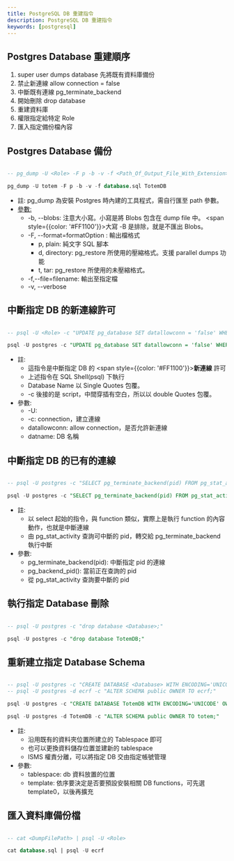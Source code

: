 ```yaml
---
title: PostgreSQL DB 重建指令
description: PostgreSQL DB 重建指令
keywords: [postgresql]
---
```


## Postgres Database 重建順序
1. super user dumps database 先將既有資料庫備份 
1. 禁止新連線 allow connection = false
1. 中斷既有連線 pg_terminate_backend
1. 開始刪除 drop database
1. 重建資料庫
1. 權限指定給特定 Role
1. 匯入指定備份檔內容

## Postgres Database 備份

```sql

-- pg_dump -U <Role> -F p -b -v -f <Path_Of_Output_File_With_Extension> <Database>

pg_dump -U totem -F p -b -v -f database.sql TotemDB 

```
* 註: pg_dump 為安裝 Postgres 時內建的工具程式，需自行匯至 path 參數。
* [參數:](https://docs.postgresql.tw/reference/client-applications/pg_dump) 
    * -b, --blobs: 注意大小寫。小寫是將 Blobs 包含在 dump file 中。 <span style={{color: '#FF1100'}}>大寫 -B 是排除</span>，就是不匯出 Blobs。 
    * -F, --format=formatOption : 輸出檔格式
        * p, plain: 純文字 SQL 腳本
        * d, directory: pg_restore 所使用的壓縮格式。支援 parallel dumps 功能
        * t, tar: pg_restore 所使用的未壓縮格式。
    * -f,--file=filename: 輸出至指定檔
    * -v, --verbose
    


## 中斷指定 DB 的新連線許可

```SQL

-- psql -U <Role> -c "UPDATE pg_database SET datallowconn = 'false' WHERE datname = '<Database>';"

psql -U postgres -c "UPDATE pg_database SET datallowconn = 'false' WHERE datname = 'TotemDB';"

``` 
   
* 註: 
    * 這指令是中斷指定 DB 的 <span style={{color: '#FF1100'}}>__新連線__</span> 許可
    * 上述指令在 SQL Shell(psql) 下執行 <br/>
    * Database Name 以 Single Quotes 包覆。 <br/>
    * -c 後接的是 script，中間穿插有空白，所以以 double Quotes 包覆。 <br/>
* 參數: 
    * -U:
    * -c: connection，建立連線
    * datallowconn: allow connection，是否允許新連線
    * datname: DB 名稱


## 中斷指定 DB 的已有的連線


```sql

-- psql -U postgres -c "SELECT pg_terminate_backend(pid) FROM pg_stat_activity WHERE  pid <> pg_backend_pid() and datname = '<Database>';"

psql -U postgres -c "SELECT pg_terminate_backend(pid) FROM pg_stat_activity WHERE  pid <> pg_backend_pid() and datname = 'TotemDB';"

```

* 註: 
    * 以 select 起始的指令，與 function 類似，實際上是執行 function 的內容動作，也就是中斷連線<br/>
    * 由 pg_stat_activity 查詢可中斷的 pid，轉交給 pg_terminate_backend 執行中斷
* 參數: 
    * pg_terminate_backend(pid): 中斷指定 pid 的連線
    * pg_backend_pid(): 當前正在查詢的 pid
    * 從 pg_stat_activity 查詢要中斷的 pid

    
## 執行指定 Database 刪除

```sql

-- psql -U postgres -c "drop database <Database>;"

psql -U postgres -c "drop database TotemDB;"

```


## 重新建立指定 Database Schema

```sql

-- psql -U postgres -c "CREATE DATABASE <Database> WITH ENCODING='UNICODE' OWNER=<Role> TEMPLATE=template0 TABLESPACE=<Tablespace>;";
-- psql -U postgres -d ecrf -c "ALTER SCHEMA public OWNER TO ecrf;"

psql -U postgres -c "CREATE DATABASE TotemDB WITH ENCODING='UNICODE' OWNER=totem TEMPLATE=template0 TABLESPACE=TotemDBSpace;"

psql -U postgres -d TotemDB -c "ALTER SCHEMA public OWNER TO totem;"

```
* 註: 
    * 沿用既有的資料夾位置所建立的 Tablespace 即可
    * 也可以更換資料儲存位置並建新的 tablespace
    * ISMS 權責分離，可以將指定 DB 交由指定帳號管理
* 參數: 
    * tablespace: db 資料放置的位置
    * template: 依序要決定是否要預設安裝相關 DB functions，可先選 template0，以後再擴充
    

## 匯入資料庫備份檔

```sql

-- cat <DumpFilePath> | psql -U <Role> 

cat database.sql | psql -U ecrf 

```